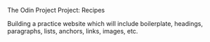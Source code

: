 The Odin Project
Project: Recipes

Building a practice website which will include boilerplate, headings, paragraphs, lists, anchors, links, images, etc.
